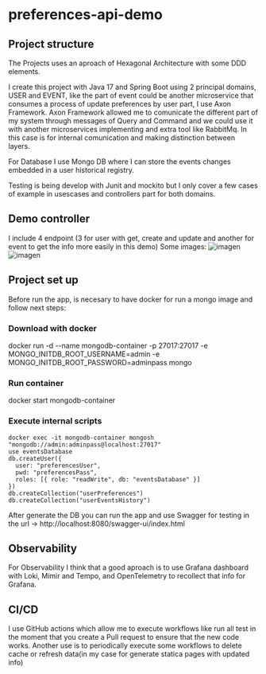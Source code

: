 # preferences-api-demo
## Project structure
<p>The Projects uses an aproach of Hexagonal Architecture with some DDD elements.</p>
<p>I create this project with Java 17 and Spring Boot using 2 principal domains, USER and EVENT, like the part of event could be another microservice that consumes a process of update preferences by user part, I use Axon Framework.
Axon Framework allowed me to comunicate the different part of my system through messages of Query and Command and we could use it with another microservices implementing and extra tool like RabbitMq. In this case is for internal comunication and making distinction between layers.</p>

<p>For Database I use Mongo DB where I can store the events changes embedded in a user historical registry.</p>

Testing is being develop with Junit and mockito but I only cover a few cases of example in usescases and controllers part for both domains.

## Demo controller
I include 4 endpoint (3 for user with get, create and update and another for event to get the info more easily in this demo)
Some images:
![imagen](https://github.com/user-attachments/assets/41a4ecda-7fb8-49ed-8c3c-61c269ba5b81)
![imagen](https://github.com/user-attachments/assets/ee353c74-c786-44d2-8bf9-7feb3e66f456)


## Project set up
Before run the app, is necesary to have docker for run a mongo image and follow next steps:
### Download with docker
docker run -d --name mongodb-container -p 27017:27017 -e MONGO_INITDB_ROOT_USERNAME=admin -e MONGO_INITDB_ROOT_PASSWORD=adminpass mongo
### Run container 
docker start mongodb-container
### Execute internal scripts 
    docker exec -it mongodb-container mongosh "mongodb://admin:adminpass@localhost:27017"
    use eventsDatabase
    db.createUser({
      user: "preferencesUser",
      pwd: "preferencesPass",
      roles: [{ role: "readWrite", db: "eventsDatabase" }]
    })
    db.createCollection("userPreferences")
    db.createCollection("userEventsHistory")

After generate the DB you can run the app and use Swagger for testing in the url -> http://localhost:8080/swagger-ui/index.html


## Observability
For Observability I think that a good aproach is to use Grafana dashboard with Loki, Mimir and Tempo, and OpenTelemetry to recollect that info for Grafana.

## CI/CD
I use GitHub actions which allow me to execute workflows like run all test in the moment that you create a Pull request to ensure that the new code works. Another use is to periodically execute some workflows to delete cache or refresh data(in my case for 
generate statica pages with updated info)
